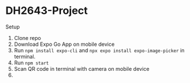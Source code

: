 # DH2643-Project

Setup
1. Clone repo
2. Download Expo Go App on mobile device
3. Run ```npm install expo-cli``` and ```npx expo install expo-image-picker``` in terminal.
6. Run ```npm start```
7. Scan QR code in terminal with camera on mobile device
8. 
